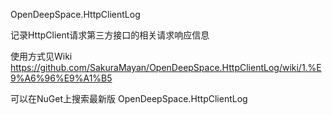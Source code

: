 OpenDeepSpace.HttpClientLog

记录HttpClient请求第三方接口的相关请求响应信息

使用方式见Wiki  https://github.com/SakuraMayan/OpenDeepSpace.HttpClientLog/wiki/1.%E9%A6%96%E9%A1%B5

可以在NuGet上搜索最新版 OpenDeepSpace.HttpClientLog
